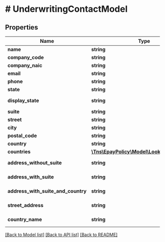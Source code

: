 # # UnderwritingContactModel

## Properties

Name | Type | Description | Notes
------------ | ------------- | ------------- | -------------
**name** | **string** |  | [optional]
**company_code** | **string** |  | [optional]
**company_naic** | **string** |  | [optional]
**email** | **string** |  | [optional]
**phone** | **string** |  | [optional]
**state** | **string** |  | [optional]
**display_state** | **string** |  | [optional] [readonly]
**suite** | **string** |  | [optional]
**street** | **string** |  | [optional]
**city** | **string** |  | [optional]
**postal_code** | **string** |  | [optional]
**country** | **string** |  | [optional]
**countries** | [**\Tns\\EpayPolicy\Model\LookUpModelByte[]**](LookUpModelByte.md) |  | [optional]
**address_without_suite** | **string** |  | [optional] [readonly]
**address_with_suite** | **string** |  | [optional] [readonly]
**address_with_suite_and_country** | **string** |  | [optional] [readonly]
**street_address** | **string** |  | [optional] [readonly]
**country_name** | **string** |  | [optional] [readonly]

[[Back to Model list]](../../README.md#models) [[Back to API list]](../../README.md#endpoints) [[Back to README]](../../README.md)
